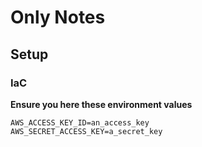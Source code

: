 # Only Notes

## Setup
### IaC
**Ensure you here these environment values**
```
AWS_ACCESS_KEY_ID=an_access_key
AWS_SECRET_ACCESS_KEY=a_secret_key
```

